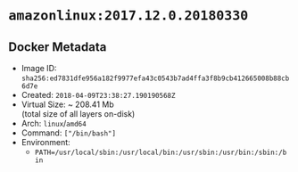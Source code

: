 # `amazonlinux:2017.12.0.20180330`

## Docker Metadata

- Image ID: `sha256:ed7831dfe956a182f9977efa43c0543b7ad4ffa3f8b9cb412665008b88cb6d7e`
- Created: `2018-04-09T23:38:27.190190568Z`
- Virtual Size: ~ 208.41 Mb  
  (total size of all layers on-disk)
- Arch: `linux`/`amd64`
- Command: `["/bin/bash"]`
- Environment:
  - `PATH=/usr/local/sbin:/usr/local/bin:/usr/sbin:/usr/bin:/sbin:/bin`
